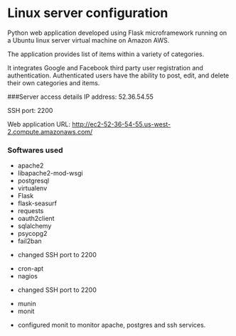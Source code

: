 # Linux server configuration
Python web application developed using Flask microframework running on a Ubuntu linux server virtual machine on Amazon AWS.

The application provides list of items within a variety of categories.

It integrates Google and Facebook third party user registration and authentication. Authenticated users have the ability to post, edit, and delete their own categories and items.

###Server access details
IP address: 52.36.54.55

SSH port: 2200

Web application URL: http://ec2-52-36-54-55.us-west-2.compute.amazonaws.com/ 

### Softwares used
* apache2
* libapache2-mod-wsgi
* postgresql
* virtualenv
* Flask
* flask-seasurf
* requests
* oauth2client
* sqlalchemy
* psycopg2
* fail2ban
 - changed SSH port to 2200
* cron-apt
* nagios
 - changed SSH port to 2200
* munin
* monit
 - configured monit to monitor apache, postgres and ssh services.





